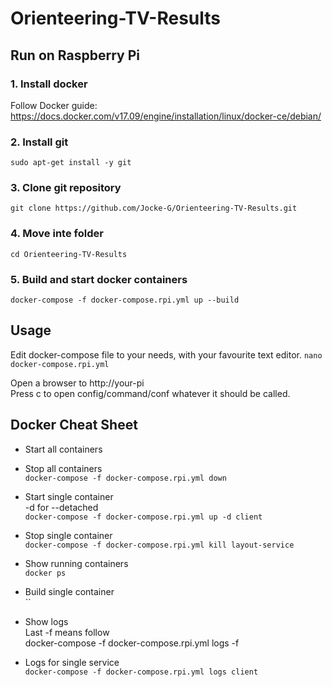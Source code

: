 # Orienteering-TV-Results

## Run on Raspberry Pi

### 1. Install docker

Follow Docker guide:  
https://docs.docker.com/v17.09/engine/installation/linux/docker-ce/debian/

### 2. Install git

`sudo apt-get install -y git`

### 3. Clone git repository

`git clone https://github.com/Jocke-G/Orienteering-TV-Results.git`

### 4. Move inte folder

`cd Orienteering-TV-Results`

### 5. Build and start docker containers

`docker-compose -f docker-compose.rpi.yml up --build`

## Usage

Edit docker-compose file to your needs, with your favourite text editor.
`nano docker-compose.rpi.yml`

Open a browser to http://your-pi\
Press c to open config/command/conf whatever it should be called.

## Docker Cheat Sheet

* Start all containers

* Stop all containers\
`docker-compose -f docker-compose.rpi.yml down`

* Start single container\
-d for --detached\
`docker-compose -f docker-compose.rpi.yml up -d client`

* Stop single container\
`docker-compose -f docker-compose.rpi.yml kill layout-service`

* Show running containers\
`docker ps`

* Build single container\
``

* Show logs\
Last -f means follow\
docker-compose -f docker-compose.rpi.yml logs -f

* Logs for single service\
`docker-compose -f docker-compose.rpi.yml logs client`
